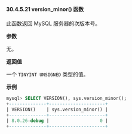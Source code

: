 #### 30.4.5.21 version_minor() 函数

此函数返回 MySQL 服务器的次版本号。

**参数**

无。

**返回值**

一个 `TINYINT UNSIGNED` 类型的值。

**示例**

```sql
mysql> SELECT VERSION(), sys.version_minor();
+--------------+---------------------+
| VERSION()    | sys.version_minor() |
+--------------+---------------------+
| 8.0.26-debug |                   0 |
+--------------+---------------------+
```

